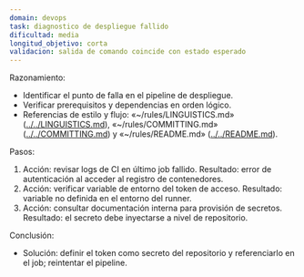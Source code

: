 ```yaml
---
domain: devops
task: diagnostico de despliegue fallido
dificultad: media
longitud_objetivo: corta
validacion: salida de comando coincide con estado esperado
---
```


Razonamiento:
- Identificar el punto de falla en el pipeline de despliegue.
- Verificar prerequisitos y dependencias en orden lógico.
- Referencias de estilo y flujo: «~/rules/LINGUISTICS.md» ([../../LINGUISTICS.md](../../LINGUISTICS.md)), «~/rules/COMMITTING.md» ([../../COMMITTING.md](../../COMMITTING.md)) y «~/rules/README.md» ([../../README.md](../../README.md)).

Pasos:
1) Acción: revisar logs de CI en último job fallido.
   Resultado: error de autenticación al acceder al registro de contenedores.
2) Acción: verificar variable de entorno del token de acceso.
   Resultado: variable no definida en el entorno del runner.
3) Acción: consultar documentación interna para provisión de secretos.
   Resultado: el secreto debe inyectarse a nivel de repositorio.

Conclusión:
- Solución: definir el token como secreto del repositorio y referenciarlo en el job; reintentar el pipeline.

